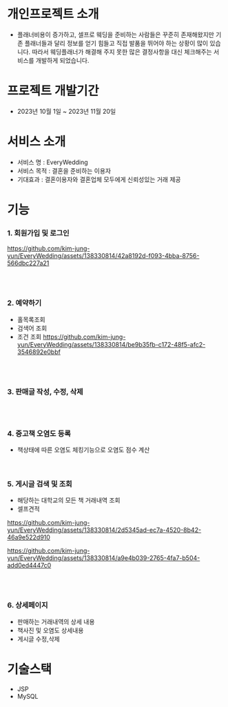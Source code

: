 # 개인프로젝트 소개 
+ 플래너비용이 증가하고, 셀프로 웨딩을 준비하는 사람들은 꾸준히 존재해왔지만 기존 플래너들과 달리 정보를 얻기 힘들고 직접 발품을 뛰어야 하는 상황이 많이 있습니다. 따라서 웨딩플래너가 해결해 주지 못한 많은 결정사항을 대신 체크해주는 서비스를 개발하게 되었습니다.

# 프로젝트 개발기간 
+ 2023년 10월 1일 ~ 2023년 11월 20일

# 서비스 소개 
+ 서비스 명 : EveryWedding
+ 서비스 목적 : 결혼을 준비하는 이용자
+ 기대효과 : 결혼이용자와 결혼업체 모두에게 신뢰성있는 거래 제공

# 기능 
### 1. 회원가입 및 로그인<br />
https://github.com/kim-jung-yun/EveryWedding/assets/138330814/42a8192d-f093-4bba-8756-566dbc227a21

<br /><br />

### 2. 예약하기<br />
+ 홀목록조회
+ 검색어 조회
+ 조건 조회
https://github.com/kim-jung-yun/EveryWedding/assets/138330814/be9b35fb-c172-48f5-afc2-3546892e0bbf

<br /><br />

### 3. 판매글 작성, 수정, 삭제<br />
<br /><br />

### 4. 중고책 오염도 등록<br />
+ 책상태에 따른 오염도 체킹기능으로 오염도 점수 계산<br />
<br /><br />

### 5. 게시글 검색 및 조회<br />
+ 해당하는 대학교의 모든 책 거래내역 조회
+ 셀프견적


https://github.com/kim-jung-yun/EveryWedding/assets/138330814/2d5345ad-ec7a-4520-8b42-46a9e522d910







https://github.com/kim-jung-yun/EveryWedding/assets/138330814/a9e4b039-2765-4fa7-b504-add0ed4447c0



<br /><br />

### 6. 상세페이지<br />
+ 판매하는 거래내역의 상세 내용
+ 책사진 및 오염도 상세내용
+ 게시글 수정,삭제

# 기술스택
+ JSP
+ MySQL
